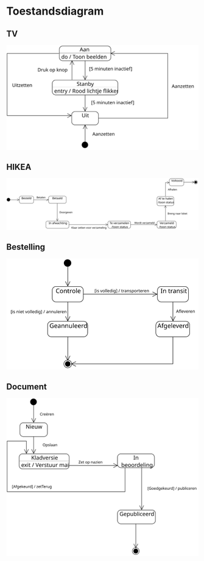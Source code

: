 # Toestandsdiagram

## TV

![TV](afb/TV.svg)

## HIKEA

![HIKEA](afb/HIKEA.svg)

## Bestelling

![Bestelling](afb/Bestelling.svg)

## Document

![Document](afb/Document.svg)
